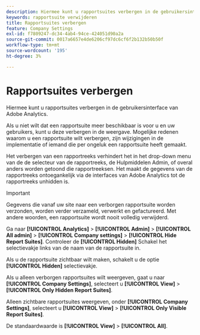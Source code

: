 ```yaml
---
description: Hiermee kunt u rapportsuites verbergen in de gebruikersinterface van Adobe Analytics.
keywords: rapportsuite verwijderen
title: Rapportsuites verbergen
feature: Company Settings
exl-id: f7809247-dc34-4ab4-94ce-424051d90a2a
source-git-commit: 0017a6657e4de6206cf97dc6cf6f2b132b50b50f
workflow-type: tm+mt
source-wordcount: '195'
ht-degree: 3%

---
```


# Rapportsuites verbergen

Hiermee kunt u rapportsuites verbergen in de gebruikersinterface van Adobe Analytics.

Als u niet wilt dat een rapportsuite meer beschikbaar is voor u en uw gebruikers, kunt u deze verbergen in de weergave. Mogelijke redenen waarom u een rapportsuite wilt verbergen, zijn wijzigingen in de implementatie of iemand die per ongeluk een rapportsuite heeft gemaakt.

Het verbergen van een rapportreeks verhindert het in het drop-down menu van de de selecteur van de rapportreeks, de Hulpmiddelen Admin, of overal anders worden getoond die rapportreeksen. Het maakt de gegevens van de rapportreeks ontoegankelijk via de interfaces van Adobe Analytics tot de rapportreeks unhidden is.

>[!IMPORTANT]
>
>Gegevens die vanaf uw site naar een verborgen rapportsuite worden verzonden, worden verder verzameld, verwerkt en gefactureerd. Met andere woorden, een rapportsuite wordt nooit volledig verwijderd.

Ga naar **[!UICONTROL Analytics]** > **[!UICONTROL Admin]** > **[!UICONTROL All admin]** > **[!UICONTROL Company settings]** > **[!UICONTROL Hide Report Suites]**. Controleer de **[!UICONTROL Hidden]** Schakel het selectievakje links van de naam van de rapportsuite in.

Als u de rapportsuite zichtbaar wilt maken, schakelt u de optie **[!UICONTROL Hidden]** selectievakje.

Als u alleen verborgen rapportsuites wilt weergeven, gaat u naar **[!UICONTROL Company Settings]**, selecteert u **[!UICONTROL View]** > **[!UICONTROL Only Hidden Report Suites]**.

Alleen zichtbare rapportsuites weergeven, onder **[!UICONTROL Company Settings]**, selecteert u **[!UICONTROL View]** > **[!UICONTROL Only Visible Report Suites]**.

De standaardwaarde is **[!UICONTROL View]** > **[!UICONTROL All]**.

